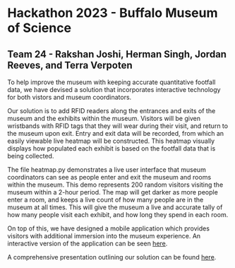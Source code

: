 # Hackathon 2023 - Buffalo Museum of Science
## Team 24 - Rakshan Joshi, Herman Singh, Jordan Reeves, and Terra Verpoten
To help improve the museum with keeping accurate quantitative footfall data, we have devised a solution that incorporates interactive technology for both vistors and museum coordinators.

Our solution is to add RFID readers along the entrances and exits of the museum and the exhibits within the museum. Visitors will be given wristbands with RFID tags that they will wear during their visit, and return to the museum upon exit. Entry and exit data will be recorded, from which an easily viewable live heatmap will be constructed. This heatmap visually displays how populated each exhibit is based on the footfall data that is being collected.

The file heatmap.py demonstrates a live user interface that museum coordinators can see as people enter and exit the museum and rooms within the museum. This demo represents 200 random visitors visiting the museum within a 2-hour period. The map will get darker as more people enter a room, and keeps a live count of how many people are in the museum at all times. This will give the museum a live and accurate tally of how many people visit each exhibit, and how long they spend in each room.

On top of this, we have designed a mobile application which provides visitors with additional immersion into the museum experience. An interactive version of the application can be seen [here](https://www.figma.com/proto/ZeYgNc5F9iuTIJSORSIikO/Hackathon?type=design&node-id=1-20&t=aF5WzdYejk8M082x-0&scaling=scale-down&page-id=0%3A1&starting-point-node-id=6%3A2).

A comprehensive presentation outlining our solution can be found [here](https://docs.google.com/presentation/d/1LtrJN6Hho231Bz4TXvYA6vaEWCxYFg8-a2JEIxns8rc/edit?usp=sharing).
